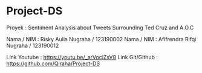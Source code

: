 # Project-DS
Proyek : Sentiment Analysis about Tweets Surrounding Ted Cruz and A.O.C

Nama / NIM : Risky Aulia Nugraha / 123190002
Nama / NIM : Afifrendra Rifqi Nugraha / 123190012

Link Youtube : https://youtu.be/_arVociZsV8
Link Git/Github : https://github.com/Qiraha/Project-DS
